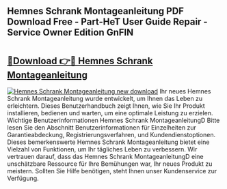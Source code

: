 ## Hemnes Schrank Montageanleitung PDF Download Free - Part-HeT User Guide Repair - Service Owner Edition GnFlN

# <h2><a href="http://df8jc0.blite.top/?on=Hemnes+Schrank+Montageanleitung">🔗Download 👉🔴 Hemnes Schrank Montageanleitung</a></h2>

[![Hemnes Schrank Montageanleitung new download](https://i.imgur.com/lujVjoI.png)](http://df8jc0.blite.top/?on=Hemnes+Schrank+Montageanleitung)
Ihr neues Hemnes Schrank Montageanleitung wurde entwickelt, um Ihnen das Leben zu erleichtern. Dieses Benutzerhandbuch zeigt Ihnen, wie Sie Ihr Produkt installieren, bedienen und warten, um eine optimale Leistung zu erzielen. Wichtige Benutzerinformationen Hemnes Schrank MontageanleitungD Bitte lesen Sie den Abschnitt Benutzerinformationen für Einzelheiten zur Garantieabdeckung, Registrierungsverfahren, und Kundendienstoptionen. Dieses bemerkenswerte Hemnes Schrank Montageanleitung bietet eine Vielzahl von Funktionen, um Ihr tägliches Leben zu verbessern. Wir vertrauen darauf, dass das Hemnes Schrank MontageanleitungD eine unschätzbare Ressource für Ihre Bemühungen war, Ihr neues Produkt zu meistern. Sollten Sie Hilfe benötigen, steht Ihnen unser Kundenservice zur Verfügung.
